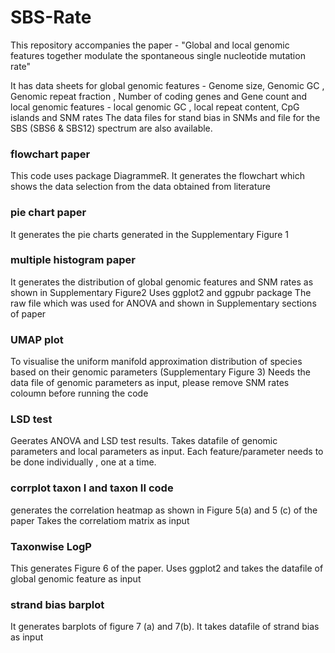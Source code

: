 # SBS-Rate
This repository accompanies the paper - "Global and local genomic features together modulate the spontaneous single nucleotide  mutation rate"

It has data sheets for global genomic features - Genome size, Genomic GC , Genomic repeat fraction , Number of coding genes and Gene count and
local genomic features - local genomic GC , local repeat content, CpG islands and SNM rates
The data files for stand bias in SNMs and file for the SBS (SBS6 & SBS12) spectrum are also available.


### flowchart paper
This code uses package DiagrammeR. It generates the flowchart which shows the data selection from the data obtained from literature

### pie chart paper
It generates the pie charts generated in the Supplementary Figure 1

### multiple histogram paper 
It generates the distribution of global genomic features and SNM rates as shown in Supplementary Figure2
Uses ggplot2 and ggpubr package
The raw file which was used for ANOVA and shown in Supplementary sections of paper

### UMAP plot
To visualise the uniform manifold approximation distribution of species based on their genomic parameters (Supplementary Figure 3)
Needs the data file of genomic parameters as input, please remove SNM rates coloumn before running the code

### LSD test
Geerates ANOVA and LSD test results. Takes datafile of genomic parameters and local parameters as input.
Each feature/parameter needs to be done individually , one at a time.

### corrplot taxon I and taxon II code
generates the correlation heatmap as shown in Figure 5(a) and 5 (c) of the paper
Takes the correlatiom matrix as input

### Taxonwise LogP
This generates Figure 6 of the paper. Uses ggplot2 and takes the datafile of global genomic feature as input

### strand bias barplot
It generates barplots of figure 7 (a) and 7(b). It takes datafile of strand bias as input






